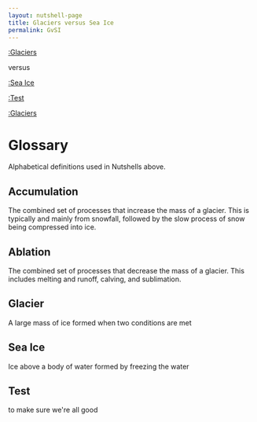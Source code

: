 ```yaml
---
layout: nutshell-page
title: Glaciers versus Sea Ice
permalink: GvSI
---
```


[:Glaciers](#glacier)

versus

[:Sea Ice](#seaice)

[:Test](#test)

[:Glaciers](#glacier)

# Glossary
Alphabetical definitions used in Nutshells above.

## Accumulation
The combined set of processes that increase the mass of a glacier. This is typically and mainly from snowfall, followed by the slow process of snow being compressed into ice.

## Ablation
The combined set of processes that decrease the mass of a glacier. This includes melting and runoff, calving, and sublimation.

## Glacier
A large mass of ice formed when two conditions are met

## Sea Ice
Ice above a body of water formed by freezing the water

## Test
to make sure we're all good
